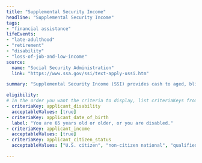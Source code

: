 ```yaml
---
title: "Supplemental Security Income"
headline: "Supplemental Security Income"
tags: 
- "financial assistance"
lifeEvents: 
- "late-adulthood"
- "retirement"
- "disability"
- "loss-of-job-and-low-income"
source:
  name: "Social Security Administration"
  link: "https://www.ssa.gov/ssi/text-apply-ussi.htm"

summary: "Supplemental Security Income (SSI) provides cash to aged, blind, and disabled people to help meet basic needs for food, clothing, and shelter."

eligibility:
# In the order you want the criteria to display, list criteriaKeys from the csv here, each followed by a comma-separated list of which values indicate eligibility for that criteria. Wrap individual values in quotes if they have inner commas.
- criteriaKey: applicant_disability
  acceptableValues: [true]
- criteriaKey: applicant_date_of_birth
  label: "You are 65 years old or older, or you are disabled."
- criteriaKey: applicant_income
  acceptableValues: [true]
- criteriaKey: applicant_citizen_status
  acceptableValues: ["U.S. citizen", "non-citizen national", "qualified alien"]

---
```

